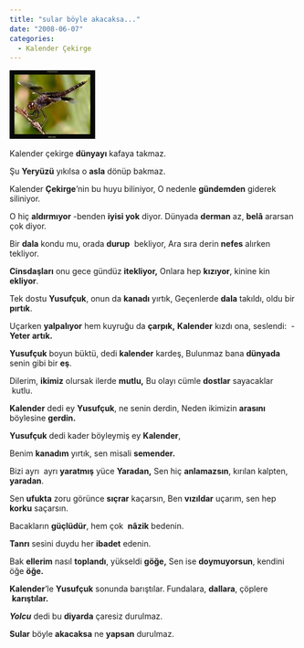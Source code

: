 ```yaml
---
title: "sular böyle akacaksa..."
date: "2008-06-07"
categories: 
  - Kalender Çekirge
---
```


[![yusufcukk.jpg](../uploads/2008/06/yusufcukk.jpg)](../uploads/2008/06/yusufcukk.jpg "yusufcukk.jpg")

Kalender çekirge **dünyayı** kafaya takmaz.

Şu **Yeryüzü** yıkılsa o **asla** dönüp bakmaz.

Kalender **Çekirge**’nin bu huyu biliniyor, O nedenle **gündemden** giderek siliniyor.

O hiç **aldırmıyor** -benden **iyisi yok** diyor. Dünyada **derman** az, **belâ** ararsan çok diyor.

Bir **dala** kondu mu, orada **durup**  bekliyor, Ara sıra derin **nefes** alırken tekliyor.

**Cinsdaşları** onu gece gündüz **itekliyor,** Onlara hep **kızıyor**, kinine kin **ekliyor**.

Tek dostu **Yusufçuk**, onun da **kanadı** yırtık, Geçenlerde **dala** takıldı, oldu bir **pırtık**.

Uçarken **yalpalıyor** hem kuyruğu da **çarpık,** **Kalender** kızdı ona, seslendi:  \-**Yeter artık.**

**Yusufçuk** boyun büktü, dedi **kalender** kardeş, Bulunmaz bana **dünyada** senin gibi bir **eş**.

Dilerim, **ikimiz** olursak ilerde **mutlu,** Bu olayı cümle **dostlar** sayacaklar  kutlu.

**Kalender** dedi ey **Yusufçuk**, ne senin derdin, Neden ikimizin **arasını** böylesine **gerdin.** 

**Yusufçuk** dedi kader böyleymiş ey **Kalender**,

Benim **kanadım** yırtık, sen misali **semender.**

Bizi ayrı  ayrı **yaratmış** yüce **Yaradan,** Sen hiç **anlamazsın**, kırılan kalpten, **yaradan**.

Sen **ufukta** zoru görünce **sıçrar** kaçarsın, Ben **vızıldar** uçarım, sen hep **korku** saçarsın.

Bacakların **güçlüdür**, hem çok  **nâzik** bedenin.

**Tanrı** sesini duydu her **ibadet** edenin. 

Bak **ellerim** nasıl **toplandı**, yükseldi **göğe,** Sen ise **doymuyorsun**, kendini öğe **öğe.** 

**Kalender**’le **Yusufçuk** sonunda barıştılar. Fundalara, **dallara**, çöplere  **karıştılar.**

**_Yolcu_** dedi bu **diyarda** çaresiz durulmaz.

**Sular** böyle **akacaksa** ne **yapsan** durulmaz.
